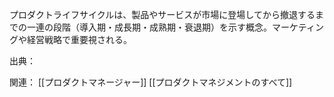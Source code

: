 プロダクトライフサイクルは、製品やサービスが市場に登場してから撤退するまでの一連の段階（導入期・成長期・成熟期・衰退期）を示す概念。マーケティングや経営戦略で重要視される。

出典：

関連：
[[プロダクトマネージャー]]  [[プロダクトマネジメントのすべて]]